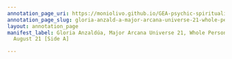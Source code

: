 ```yaml
---
annotation_page_uri: https://moniolivo.github.io/GEA-psychic-spirituality-recordings/annotations/gloria-anzald-a-major-arcana-universe-21-whole-person-spread-1980-august-21-side-a--canvas-1-transcript.json
annotation_page_slug: gloria-anzald-a-major-arcana-universe-21-whole-person-spread-1980-august-21-side-a--canvas-1-transcript
layout: annotation_page
manifest_label: Gloria Anzaldúa, Major Arcana Universe 21, Whole Person Spread, 1980
  August 21 [Side A]

---
```

